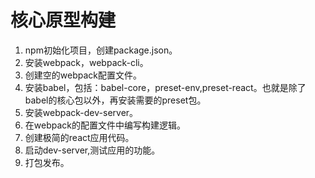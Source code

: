 # 核心原型构建

1. npm初始化项目，创建package.json。
2. 安装webpack，webpack-cli。
3. 创建空的webpack配置文件。
4. 安装babel，包括：babel-core，preset-env,preset-react。也就是除了babel的核心包以外，再安装需要的preset包。
5. 安装webpack-dev-server。
6. 在webpack的配置文件中编写构建逻辑。
7. 创建极简的react应用代码。
8. 启动dev-server,测试应用的功能。
9. 打包发布。